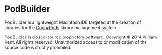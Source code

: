 # PodBuilder

PodBuilder is a lightweight Macintosh IDE targeted at the creation of libraries
for the [CocoaPods](http://cocoapods.org/) library management system.

PodBuilder is closed-source proprietary software. Copyright © 2014 William Kent.
All rights reserved. Unauthorized access to or modification of the source code
is strictly prohibited.
